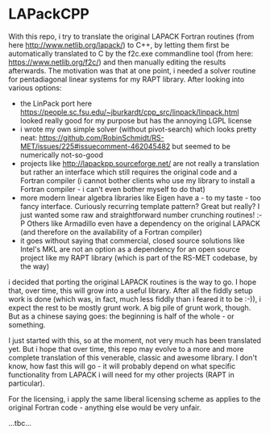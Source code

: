 # LAPackCPP

With this repo, i try to translate the original LAPACK Fortran routines (from here http://www.netlib.org/lapack/) to C++, by letting them first be automatically translated to C by the f2c.exe commandline tool (from here: https://www.netlib.org/f2c/) and then manually editing the results afterwards. The motivation was that at one point, i needed a solver routine for pentadiagonal linear systems for my RAPT library. After looking into various options:  

- the LinPack port here https://people.sc.fsu.edu/~jburkardt/cpp_src/linpack/linpack.html looked really good for my purpose but has the annoying LGPL license
- i wrote my own simple solver (without pivot-search) which looks pretty neat: https://github.com/RobinSchmidt/RS-MET/issues/225#issuecomment-462045482 but seemed to be numerically not-so-good
- projects like http://lapackpp.sourceforge.net/ are not really a translation but rather an interface which still requires the original code and a Fortran compiler (i cannot bother clients who use my library to install a Fortran compiler - i can't even bother myself to do that)
- more modern linear algebra libraries like Eigen have a - to my taste - too fancy interface. Curiously recurring template pattern? Great but really? I just wanted some raw and straightforward number crunching routines! :-P Others like Armadillo even have a dependency on the original LAPACK (and therefore on the availability of a Fortran compiler)
- it goes without saying that commercial, closed source solutions like Intel's MKL are not an option as a dependency for an open source project like my RAPT library (which is part of the RS-MET codebase, by the way)

i decided that porting the original LAPACK routines is the way to go. I hope that, over time, this will grow into a useful library. After all the fiddly setup work is done (which was, in fact, much less fiddly than i feared it to be :-)), i expect the rest to be mostly grunt work. A big pile of grunt work, though. But as a chinese saying goes: the beginning is half of the whole - or something.

I just started with this, so at the moment, not very much has been translated yet. But i hope that over time, this repo may evolve to a more and more complete translation of this venerable, classic and awesome library. I don't know, how fast this will go - it will probably depend on what specific functionality from LAPACK i will need for my other projects (RAPT in particular).

For the licensing, i apply the same liberal licensing scheme as applies to the original Fortran code - anything else would be very unfair.

...tbc...
